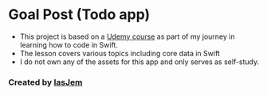 # Goal Post (Todo app)

* This project is based on a [Udemy course](https://www.udemy.com/devslopes-ios11/) as part of my journey in learning how to code in Swift.
* The lesson covers various topics including core data in Swift
* I do not own any of the assets for this app and only serves as self-study.

### Created by [IasJem](https://github.com/iasjem)